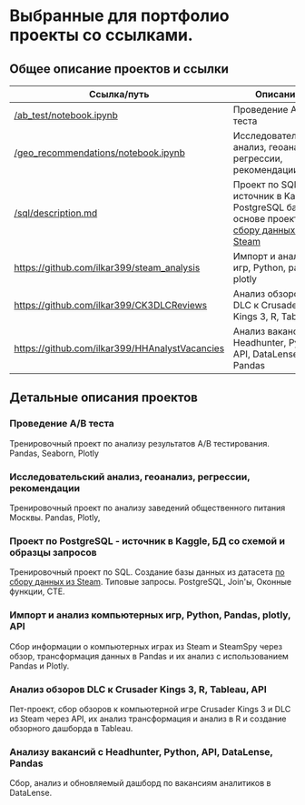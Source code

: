 # Выбранные для портфолио проекты со ссылками.

## Общее описание проектов и ссылки
| Ссылка/путь                                                                                                                                 | Описание                                                                                                                                    |
| ------------------------------------------------------------------------------------------------------------------------------------------- | ------------------------------------------------------------------------------------------------------------------------------------------- |
| [/ab_test/notebook.ipynb](https://nbviewer.org/github/ilkar399/da_samples/blob/main/ab_test/notebook.ipynb)                                 | Проведение A/B теста                                                                                                                        |
| [/geo_recommendations/notebook.ipynb](https://nbviewer.jupyter.org/github/ilkar399/da_samples/blob/main/geo_recommendations/notebook.ipynb) | Исследовательский анализ, геоанализ, регрессии, рекомендации                                                                                |
| [/sql/description.md](/sql/description.md)                                                                                                  | Проект по SQL - источник в Kaggle, PostgreSQL база на основе проекта [по сбору данных из Steam](https://github.com/ilkar399/steam_analysis) |
| https://github.com/ilkar399/steam_analysis                                                                                                  | Импорт и анализ игр, Python, pandas, plotly                                                                                                 |
| https://github.com/ilkar399/CK3DLCReviews                                                                                                   | Анализ обзоров DLC к Crusader Kings 3, R, Tableau                                                                                           |
| https://github.com/ilkar399/HHAnalystVacancies                                                                                              | Анализ вакансий с Headhunter, Python, API, DataLense, Pandas                                                                                |

## Детальные описания проектов

### Проведение A/B теста

Тренировочный проект по анализу результатов A/B тестирования. Pandas, Seaborn, Plotly

### Исследовательский анализ, геоанализ, регрессии, рекомендации

Тренировочный проект по анализу заведений общественного питания Москвы. Pandas, Plotly,

### Проект по PostgreSQL - источник в Kaggle, БД со схемой и образцы запросов

Тренировочный проект по SQL. Создание базы данных из датасета [по сбору данных из Steam](https://github.com/ilkar399/steam_analysis). Типовые запросы. PostgreSQL, Join'ы, Оконные функции, CTE.

### Импорт и анализ компьютерных игр, Python, Pandas, plotly, API

Сбор информации о компьютерных играх из Steam и SteamSpy через обзор, трансформация данных в Pandas и их анализ с использованием Pandas и Plotly.

### Анализ обзоров DLC к Crusader Kings 3, R, Tableau, API

Пет-проект, сбор обзоров к компьютерной игре Crusader Kings 3 и DLC из Steam через API, их анализ трансформация и анализ в R и создание обзорного дашборда в Tableau.

### Анализу вакансий с Headhunter, Python, API, DataLense, Pandas

Сбор, анализ и обновляемый дашборд по вакансиям аналитиков в DataLense.